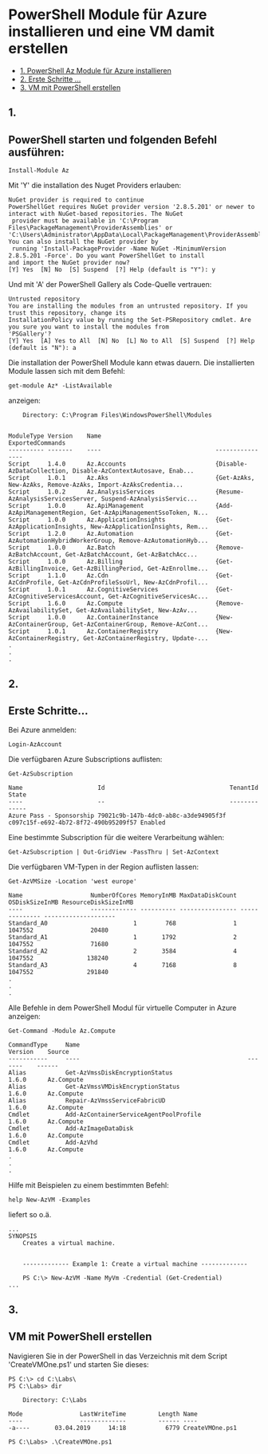 # PowerShell Module für Azure installieren und eine VM damit erstellen #

* [1. PowerShell Az Module für Azure installieren ](#1.)
* [2. Erste Schritte ...](#2.)
* [3. VM mit PowerShell erstellen](#3.)

## 1.
## PowerShell starten und folgenden Befehl ausführen: 
```
Install-Module Az
```

Mit 'Y' die installation des Nuget Providers erlauben:
```
NuGet provider is required to continue
PowerShellGet requires NuGet provider version '2.8.5.201' or newer to interact with NuGet-based repositories. The NuGet
 provider must be available in 'C:\Program Files\PackageManagement\ProviderAssemblies' or
'C:\Users\Administrator\AppData\Local\PackageManagement\ProviderAssemblies'. You can also install the NuGet provider by
 running 'Install-PackageProvider -Name NuGet -MinimumVersion 2.8.5.201 -Force'. Do you want PowerShellGet to install
and import the NuGet provider now?
[Y] Yes  [N] No  [S] Suspend  [?] Help (default is "Y"): y
```
Und mit 'A' der PowerShell Gallery als Code-Quelle vertrauen:
```
Untrusted repository
You are installing the modules from an untrusted repository. If you trust this repository, change its
InstallationPolicy value by running the Set-PSRepository cmdlet. Are you sure you want to install the modules from
'PSGallery'?
[Y] Yes  [A] Yes to All  [N] No  [L] No to All  [S] Suspend  [?] Help (default is "N"): a
```
Die installation der PowerShell Module kann etwas dauern. Die installierten Module lassen sich mit dem Befehl:
```
get-module Az* -ListAvailable

```
anzeigen:
```
    Directory: C:\Program Files\WindowsPowerShell\Modules


ModuleType Version    Name                                ExportedCommands
---------- -------    ----                                ----------------
Script     1.4.0      Az.Accounts                         {Disable-AzDataCollection, Disable-AzContextAutosave, Enab...
Script     1.0.1      Az.Aks                              {Get-AzAks, New-AzAks, Remove-AzAks, Import-AzAksCredentia...
Script     1.0.2      Az.AnalysisServices                 {Resume-AzAnalysisServicesServer, Suspend-AzAnalysisServic...
Script     1.0.0      Az.ApiManagement                    {Add-AzApiManagementRegion, Get-AzApiManagementSsoToken, N...
Script     1.0.0      Az.ApplicationInsights              {Get-AzApplicationInsights, New-AzApplicationInsights, Rem...
Script     1.2.0      Az.Automation                       {Get-AzAutomationHybridWorkerGroup, Remove-AzAutomationHyb...
Script     1.0.0      Az.Batch                            {Remove-AzBatchAccount, Get-AzBatchAccount, Get-AzBatchAcc...
Script     1.0.0      Az.Billing                          {Get-AzBillingInvoice, Get-AzBillingPeriod, Get-AzEnrollme...
Script     1.1.0      Az.Cdn                              {Get-AzCdnProfile, Get-AzCdnProfileSsoUrl, New-AzCdnProfil...
Script     1.0.1      Az.CognitiveServices                {Get-AzCognitiveServicesAccount, Get-AzCognitiveServicesAc...
Script     1.6.0      Az.Compute                          {Remove-AzAvailabilitySet, Get-AzAvailabilitySet, New-AzAv...
Script     1.0.0      Az.ContainerInstance                {New-AzContainerGroup, Get-AzContainerGroup, Remove-AzCont...
Script     1.0.1      Az.ContainerRegistry                {New-AzContainerRegistry, Get-AzContainerRegistry, Update-...
.
.
.
```

## 2.
## Erste Schritte...
Bei Azure anmelden:
```
Login-AzAccount
```
Die verfügbaren Azure Subscriptions auflisten:
```
Get-AzSubscription

Name                     Id                                   TenantId                             State
----                     --                                   --------                             -----
Azure Pass - Sponsorship 79021c9b-147b-4dc0-ab8c-a3de94905f3f c097c15f-e692-4b72-8f72-490b95209f57 Enabled

```
Eine bestimmte Subscription für die weitere Verarbeitung wählen:
```
Get-AzSubscription | Out-GridView -PassThru | Set-AzContext
```
Die verfügbaren VM-Typen in der Region auflisten lassen:
```
Get-AzVMSize -Location 'west europe'

Name                   NumberOfCores MemoryInMB MaxDataDiskCount OSDiskSizeInMB ResourceDiskSizeInMB
----                   ------------- ---------- ---------------- -------------- --------------------
Standard_A0                        1        768                1        1047552                20480
Standard_A1                        1       1792                2        1047552                71680
Standard_A2                        2       3584                4        1047552               138240
Standard_A3                        4       7168                8        1047552               291840
.
.
.

```
Alle Befehle in dem PowerShell Modul für virtuelle Computer in Azure anzeigen:
```
Get-Command -Module Az.Compute

CommandType     Name                                               Version    Source
-----------     ----                                               -------    ------
Alias           Get-AzVmssDiskEncryptionStatus                     1.6.0      Az.Compute
Alias           Get-AzVmssVMDiskEncryptionStatus                   1.6.0      Az.Compute
Alias           Repair-AzVmssServiceFabricUD                       1.6.0      Az.Compute
Cmdlet          Add-AzContainerServiceAgentPoolProfile             1.6.0      Az.Compute
Cmdlet          Add-AzImageDataDisk                                1.6.0      Az.Compute
Cmdlet          Add-AzVhd                                          1.6.0      Az.Compute
.
.
.
```
Hilfe mit Beispielen zu einem bestimmten Befehl:
```
help New-AzVM -Examples
```
liefert so o.ä.
```
...
SYNOPSIS
    Creates a virtual machine.


    ------------- Example 1: Create a virtual machine -------------

    PS C:\> New-AzVM -Name MyVm -Credential (Get-Credential)
...
```

## 3.
## VM mit PowerShell erstellen

Navigieren Sie in der PowerShell in das Verzeichnis mit dem Script 'CreateVMOne.ps1' und starten Sie dieses:
```
PS C:\> cd C:\Labs\
PS C:\Labs> dir

    Directory: C:\Labs

Mode                LastWriteTime         Length Name
----                -------------         ------ ----
-a----       03.04.2019     14:18           6779 CreateVMOne.ps1

PS C:\Labs> .\CreateVMOne.ps1
```
